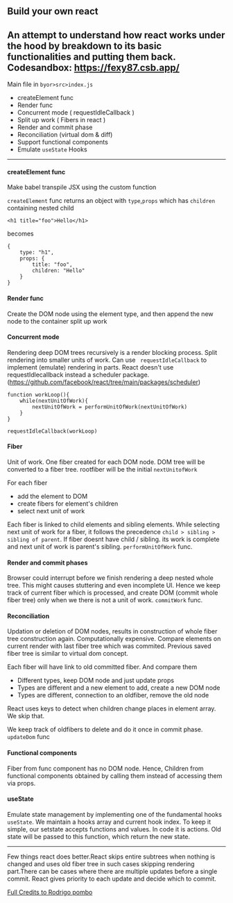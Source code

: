 ## Build your own react

An attempt to understand how react works under the hood by breakdown to its basic functionalities and putting them back.
Codesandbox: https://fexy87.csb.app/
---
Main file in `byor>src>index.js`

- createElement func
- Render func
- Concurrent mode ( requestIdleCallback )
- Split up work ( Fibers in react )
- Render and commit phase
- Reconciliation (virtual dom & diff)
- Support functional components
- Emulate `useState` Hooks
----
#### createElement func
Make babel transpile JSX using the custom function

`createElement` func returns an object with `type`,`props` which has `children`  containing nested child
````
<h1 title="foo">Hello</h1>
```` 
becomes
```
{
	type: "h1",
	props: {
		title: "foo",
		children: "Hello"
	}
}
```

#### Render func
Create the DOM node using the element type, and then append the new node to the container
split up work

#### Concurrent mode
Rendering deep DOM trees recursively is a render blocking process. Split rendering into smaller units of work. Can use ` requestIdleCallback` to implement (emulate) rendering in parts.
React doesn't use requestIdlecallback instead a scheduler package.(https://github.com/facebook/react/tree/main/packages/scheduler)

```
function workLoop(){
	while(nextUnitOfWork){
		nextUnitOfWork = performUnitOfWork(nextUnitOfWork)
	}
}
```

```
requestIdleCallback(workLoop)
```

#### Fiber
Unit of work. One fiber created for each DOM node. DOM tree will be converted to a fiber tree.
rootfiber will be the initial `nextUnitofWork`

For each fiber
- add the element to DOM
- create fibers for element's children
- select next unit of work
	
Each fiber is linked to child elements and sibling elements. While selecting next unit of work for a fiber, it follows the precedence `child > sibling > sibling of parent`. If fiber doesnt have child / sibling. its work is complete and next unit of work is parent's sibling.
`performUnitOfWork` func.


#### Render and commit phases
Browser could interrupt before we finish rendering a deep nested whole tree. This might causes stuttering and even incomplete UI. Hence we keep track of current fiber which is processed, and create DOM (commit whole fiber tree) only when we there is not a unit of work. `commitWork` func.

#### Reconciliation 
Updation or deletion of DOM nodes, results in construction of whole fiber tree construction again. Computationally expensive.
Compare elements on current render with last fiber tree which was commited.
Previous saved fiber tree is similar to virtual dom concept.

Each fiber will have link to old committed fiber. And compare them
- Different types, keep DOM node and just update props
- Types are different and a new element to add, create a new DOM node
- Types are different,  connection to an oldfiber, remove the old node

React uses keys to detect when children change places in element array. We skip that.

We keep track of oldfibers to delete and do it once in commit phase.
`updateDom` func

#### Functional components
Fiber from func component has no DOM node.
Hence, Children from functional components obtained by calling them instead of accessing them via props.

#### useState
Emulate state management by implementing one of the fundamental hooks `useState`. 
We maintain a hooks array and current hook index. To keep it simple, our setstate accepts functions and values. In code it is actions. Old state will be passed to this function, which return the new state. 

----
Few things react does better.React skips entire subtrees when nothing is changed and uses old fiber tree in such cases skipping rendering part.There can be cases where there are multiple updates before a single commit. React gives priority to each update and decide which to commit.

[Full Credits to Rodrigo pombo](https://pomb.us/build-your-own-react/)
